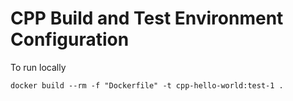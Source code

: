 # CPP Build and Test Environment Configuration
To run locally
```
docker build --rm -f "Dockerfile" -t cpp-hello-world:test-1 .
```
